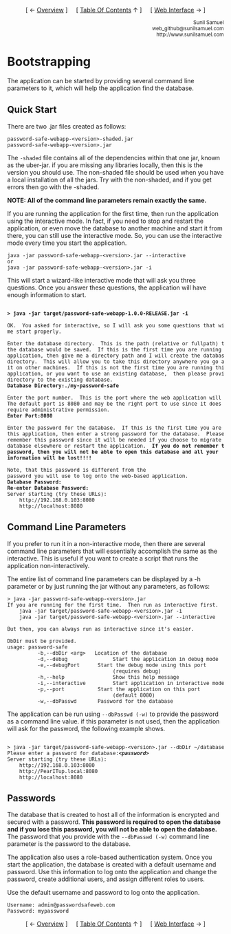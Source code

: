 <!--autoheader--><p align='center'>[ &larr; <a href='/documentation/01.%20Overview.md#overview'>Overview</a> ]&nbsp;&nbsp;&nbsp;&nbsp;&nbsp;[ <a href='/Readme.md'>Table Of Contents</a> &uarr; ]&nbsp;&nbsp;&nbsp;&nbsp;&nbsp;[ <a href='/documentation/03.%20Web%20Interface.md#web-interface'>Web Interface</a> &rarr; ]</p><!--/autoheader-->
<p align='right'>
<small>Sunil Samuel<br>
web_github@sunilsamuel.com<br>
http://www.sunilsamuel.com
</small>
</p>

# Bootstrapping

The application can be started by providing several command line parameters to it, which will help the application find the database.

## Quick Start

There are two .jar files created as follows:
```
password-safe-webapp-<version>-shaded.jar
password-safe-webapp-<version>.jar
```

The `-shaded` file contains all of the dependencies within that one jar, known as the uber-jar.  if you are missing any libraries locally, then this is the version you should use.  The non-shaded file should be used when you have a local installation of all the jars.  Try with the non-shaded, and if you get errors then go with the -shaded.  

**NOTE: All of the command line parameters remain exactly the same.**

If you are running the application for the first time, then run the application using the interactive mode.  In fact, if you need to stop and restart the application, or even move the database to another machine and start it from there, you can still use the interactive mode.  So, you can use the interactive mode every time you start the application.

```
java -jar password-safe-webapp-<version>.jar --interactive
or
java -jar password-safe-webapp-<version>.jar -i
```

This will start a wizard-like interactive mode that will ask you three questions.  Once you answer these questions, the application will have enough information to start.
<pre><small>
<b>&gt; java -jar target/password-safe-webapp-1.0.0-RELEASE.jar -i</b>

OK.  You asked for interactive, so I will ask you some questions that will help
me start properly.

Enter the database directory.  This is the path (relative or fullpath) to where
the database would be saved.  If this is the first time you are running this
application, then give me a directory path and I will create the database
directory.  This will allow you to take this directory anywhere you go and use
it on other machines.  If this is not the first time you are running this
application, or you want to use an existing database,  then please provide the
directory to the existing database.
<b>Database Directory:./my-password-safe</b>

Enter the port number.  This is the port where the web application will run.
The default port is 8080 and may be the right port to use since it does not
require administrative permission.
<b>Enter Port:8080</b>

Enter the password for the database.  If this is the first time you are running
this application, then enter a strong password for the database.  Please
remember this password since it will be needed if you choose to migrate this
database elsewhere or restart the application.  <b>If you do not remember this
password, then you will not be able to open this database and all your
information will be lost!!!!</b>

Note, that this password is different from the
password you will use to log onto the web-based application.
<b>Database Password:
Re-enter Database Password:</b>
Server starting (try these URLs):
	http://192.168.0.103:8080
	http://localhost:8080
</small></pre>

## Command Line Parameters

If you prefer to run it in a non-interactive mode, then there are several command line parameters that will essentially accomplish the same as the interactive.  This is useful if you want to create a script that runs the application non-interactively.

The entire list of command line parameters can be displayed by a -h parameter or by just running the jar without any parameters, as follows:

<pre>
<small>&gt; java -jar password-safe-webapp-&lt;version&gt;.jar
If you are running for the first time.  Then run as interactive first.
	java -jar target/password-safe-webapp-&lt;version&gt;.jar -i
	java -jar target/password-safe-webapp-&lt;version&gt;.jar --interactive

But then, you can always run as interactive since it's easier.

DbDir must be provided.
usage: password-safe
          -b,--dbDir &lt;arg&gt;   Location of the database
          -d,--debug               Start the application in debug mode
          -e,--debugPort <arg>     Start the debug mode using this port
                                   (requires debug)
          -h,--help                Show this help message
          -i,--interactive         Start application in interactive mode
          -p,--port <arg>          Start the application on this port
                                   (default 8080)
          -w,--dbPasswd <arg>      Password for the database
</small></pre>

The application can be run using `--dbPasswd (-w)` to provide the password as a command line value.  if this parameter is not used, then the application will ask for the password, the following example shows.

<pre><small>
&gt; java -jar target/password-safe-webapp-&lt;version&gt;.jar --dbDir ~/databases/newdb
Please enter a password for database:<i><b>&lt;password&gt;</b></i>
Server starting (try these URLs):
	http://192.168.0.103:8080
	http://PearITup.local:8080
	http://localhost:8080
</small></pre>

## Passwords

The database that is created to host all of the information is encrypted and secured with a password.  **This password is required to open the database and if you lose this password, you will not be able to open the database.**  The password that you provide with the `--dbPasswd (-w)` command line parameter is the password to the database.

The application also uses a role-based authentication system.  Once you start the application, the database is created with a default username and password.  Use this information to log onto the application and change the password, create additional users, and assign different roles to users.

Use the default username and password to log onto the application.

```
Username: admin@passwordsafeweb.com
Password: mypassword
```
<!--autoheader--><p align='center'>[ &larr; <a href='/documentation/01.%20Overview.md#overview'>Overview</a> ]&nbsp;&nbsp;&nbsp;&nbsp;&nbsp;[ <a href='/Readme.md'>Table Of Contents</a> &uarr; ]&nbsp;&nbsp;&nbsp;&nbsp;&nbsp;[ <a href='/documentation/03.%20Web%20Interface.md#web-interface'>Web Interface</a> &rarr; ]</p><!--/autoheader-->